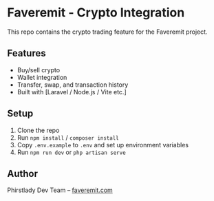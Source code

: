 # Faveremit - Crypto Integration

This repo contains the crypto trading feature for the Faveremit project.

## Features
- Buy/sell crypto
- Wallet integration
- Transfer, swap, and transaction history
- Built with [Laravel / Node.js / Vite etc.]

## Setup
1. Clone the repo
2. Run `npm install` / `composer install`
3. Copy `.env.example` to `.env` and set up environment variables
4. Run `npm run dev` or `php artisan serve`

## Author
Phirstlady Dev Team – [faveremit.com](https://faveremit.com)
